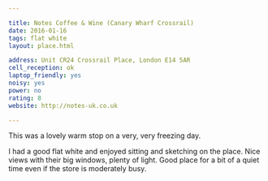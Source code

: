 ```yaml
---

title: Notes Coffee & Wine (Canary Wharf Crossrail)
date: 2016-01-16
tags: flat white
layout: place.html

address: Unit CR24 Crossrail Place, London E14 5AR
cell_reception: ok
laptop_friendly: yes
noisy: yes
power: no
rating: 8
website: http://notes-uk.co.uk

---
```


This was a lovely warm stop on a very, very freezing day.

I had a good flat white and enjoyed sitting and sketching on the place. Nice views with their big windows, plenty of light. Good place for a bit of a quiet time even if the store is moderately busy.
